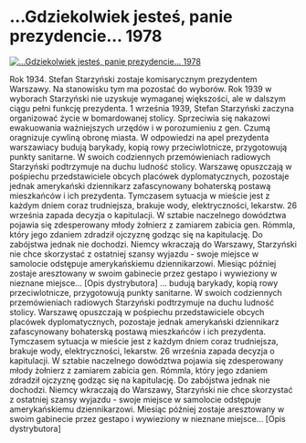 ...Gdziekolwiek jesteś, panie prezydencie... 1978 
=============
[![...Gdziekolwiek jesteś, panie prezydencie... 1978 ](http://vidos.pl/images/player.gif)](http://vidos.pl/gdziekolwiek-jestes-panie-prezydencie-1978)

 Rok 1934. Stefan Starzyński zostaje komisarycznym prezydentem Warszawy. Na stanowisku tym ma pozostać do wyborów. Rok 1939 w wyborach Starzyński nie uzyskuje wymaganej większości, ale w dalszym ciągu pełni funkcję prezydenta. 1 września 1939, Stefan Starzyński zaczyna organizować życie w bomardowanej stolicy. Sprzeciwia się nakazowi ewakuowania ważniejszych urzędów i w porozumieniu z gen. Czumą oragnizuje cywliną obronę miasta. W odpowiedzi na apel prezydenta warszawiacy budują barykady, kopią rowy przeciwlotnicze, przygotowują punkty sanitarne. W swoich codziennych przemówieniach radiowych Starzyński podtrzymuje na duchu ludność stolicy. Warszawę opuszczają w pośpiechu przedstawiciele obcych placówek dyplomatycznych, pozostaje jednak amerykański dziennikarz zafascynowany bohaterską postawą mieszkańców i ich prezydenta. Tymczasem sytuacja w mieście jest z każdym dniem coraz trudniejsza, brakuje wody, elektryczności, lekarstw. 26 września zapada decyzja o kapitulacji. W sztabie naczelnego dowództwa pojawia się zdesperowany młody żołnierz z zamiarem zabicia gen. Rómmla, który jego zdaniem zdradził ojczyznę godząc się na kapitulację. Do zabójstwa jednak nie dochodzi. Niemcy wkraczają do Warszawy, Starzyński nie chce skorzystać z ostatniej szansy wyjazdu - swoje miejsce w samolocie odstępuje amerykańskiemu dziennikarzowi. Miesiąc później zostaje aresztowany w swoim gabinecie przez gestapo i wywieziony w nieznane miejsce... [Opis dystrybutora]  ... budują barykady, kopią rowy przeciwlotnicze, przygotowują punkty sanitarne. W swoich codziennych przemówieniach radiowych Starzyński podtrzymuje na duchu ludność stolicy. Warszawę opuszczają w pośpiechu przedstawiciele obcych placówek dyplomatycznych, pozostaje jednak amerykański dziennikarz zafascynowany bohaterską postawą mieszkańców i ich prezydenta. Tymczasem sytuacja w mieście jest z każdym dniem coraz trudniejsza, brakuje wody, elektryczności, lekarstw. 26 września zapada decyzja o kapitulacji. W sztabie naczelnego dowództwa pojawia się zdesperowany młody żołnierz z zamiarem zabicia gen. Rómmla, który jego zdaniem zdradził ojczyznę godząc się na kapitulację. Do zabójstwa jednak nie dochodzi. Niemcy wkraczają do Warszawy, Starzyński nie chce skorzystać z ostatniej szansy wyjazdu - swoje miejsce w samolocie odstępuje amerykańskiemu dziennikarzowi. Miesiąc później zostaje aresztowany w swoim gabinecie przez gestapo i wywieziony w nieznane miejsce... [Opis dystrybutora]
